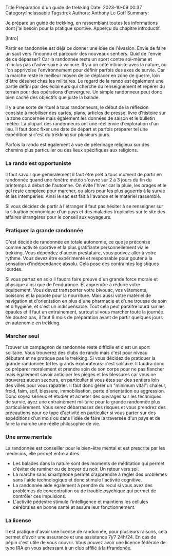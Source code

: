 Title:Préparation d'un guide de trekking
Date: 2023-10-09 00:37
Category:Inclassable
Tags:trek
Authors: Anthony Le Goff
Summary:

Je prépare un guide de trekking, en rassemblant toutes les informations dont j'ai besoin pour la pratique sportive. Apperçu du chapitre introductif.

[Intro]

Partir en randonnée est déjà ce donner une idée de l'évasion. Envie de faire un saut vers l'inconnu et parcourir des nouveaux sentiers. Quid de l'envie de ce dépasser? Car la randonnée reste un sport contre soi-même et n'inclus pas d'adversaire à vaincre. Il y a un côté intimiste avec la nature, ou l'on apprivoise l'environnement pour définir parfois des axes de survie. Car la marche reste le meilleur moyen de ce déplacer en zone de guerre, loin d'être désuhet chez les militaires. Le regard de la rando est également une partie défini par des éclaireurs qui cherche du renseignement et repérer du terrain pour des opérations d'envergure. Un simple randonneur peut donc bien caché des objectifs que juste la balade.

Il y a une sorte de rituel à tous randonneurs, le début de la réflexion consiste à mobiliser des cartes, plans, articles de presse, livre d'histoire sur la zone concernée mais également les données de saison et le bulletin météo. La plupart des randonneurs ont une réel envie d'exploration d'un lieu. Il faut donc fixer une date de départ et parfois préparer tel une expédition si c'est du trekking sur plusieurs jours.

Parfois la rando est également à vue de pélerinage religieux sur des chemins plus particulier ou des lieux spécifiques aux religions.

### La rando est opportuniste

Il faut savoir que généralement il faut être prêt à tous moment de partir en randonnée quand une fenêtre météo s'ouvre sur 2 à 3 jours du fin du printemps à début de l'automne. On évite l'hiver car la pluie, les orages et le gel reste complexe pour marcher, ou alors pour les plus aguerris à la survie et les intempéries. Ainsi le sac est fait à l'avance et le matériel rassemblé. 

Si vous décidez de partir à l'étranger il faut pas hésiter à se renseigner sur la situation économique d'un pays et des maladies tropicales sur le site des affaires étrangères pour le conseil aux voyageurs. 

### Pratiquer la grande randonnée

C'est décidé de randonnée en totale autonomie, ce que je préconise comme activité sportive et la plus gratifiante personnellement via le trekking. Vous dépendez d'aucun prestataire, vous pouvez aller à votre rythme. Vous devez être expérimenté et responsable pour gouter à la sensation d'indépendance absolu. Cela pose des contraintes logistiques lourdes.

Si vous partez en solo il faudra faire preuve d'un grande force morale et physique ainsi que de l'endurance. Et apprendre à réduire votre équipement. Vous devez transporter votre bivouac, vos vêtements, boissons et la popote pour la nourriture. Mais aussi votre matériel de navigation et d'orientation en plus d'une pharmacie et d'une trousse de soin et d'hygiène, et c'est un indispensable. Tout cela peut parâitre lourd sur les épaules et il faut un entrainement, surtout si vous marcher toute la journée. Ne doutez pas, il faut 6 mois de préparation avant de partir quelques jours en autonomie en trekking.

### Marcher seul

Trouver un campagnon de randonnée reste difficile et c'est un sport solitaire. Vous trouverez des clubs de rando mais c'est pour niveau débutant et ne pratique pas le trekking. Si vous décidez de pratiquer la grande randonnée tel les grands explorateurs: c'est solitaire. Il faudra donc ce préparer moralement et prendre soin de son corps pour ne pas flancher mais également savoir anticiper les pièges et les blessures car vous ne trouverez aucun secours, en particulier si vous êtes sur des sentiers loin des villes pour vous rapatrier. 
Il faut donc gérer un "minimum vital": chaleur, froid, faim, soif, blessure, immobilisation, perte d'orientation ou aggression. Donc soyez sérieux et étudier et acheter des ouvrages sur les techniques de survie, ayez une entrainement militaire pour la grande randonnée plus particulièrement. Vous serez débarrassez des risques et vous prendrez des précautions pour ce type d'activité en particulier si vous parter sur des expéditions d'un mois ou dans l'idée de faire la traversée d'un pays et de faire la marche une réelle philosophie de vie. 

### Une arme mentale

La randonnée est conseiller pour le bien-être mental et est prescrite par les médecins, elle permet entre autres:

* Les balades dans la nature sont des moments de méditation qui permet d'éviter de ruminer ou de broyer du noir. Un retour vers soi.
* La marche sans smartphone permet d'apprendre à régler des problèmes sans l'aide technologique et donc stimule l'activité cognitive.
* La randonnée aide également à prendre du recul si vous avez des problèmes de concentration ou de trouble psychique qui permet de contrôler ces impulsions.
* L'activité pédestre stimule l'intelligence et maintiens les cellules cérébrales en bonne santé et assure leur fonctionnement.

### La license

Il est pratique d'avoir une license de randonnée, pour plusieurs raisons, cela permet d'avoir une assurance et une assistance 7j/7 24h/24. En cas de pépin c'est utile de vous couvrir. Vous pouvez avoir une licence fédérale de type IRA en vous adressant à un club affilié à la ffrandonée.